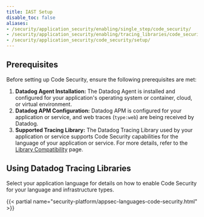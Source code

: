 ```yaml
---
title: IAST Setup
disable_toc: false
aliases:
- /security/application_security/enabling/single_step/code_security/
- /security/application_security/enabling/tracing_libraries/code_security/
- /security/application_security/code_security/setup/
---
```


## Prerequisites
Before setting up Code Security, ensure the following prerequisites are met:

1. **Datadog Agent Installation:** The Datadog Agent is installed and configured for your application's operating system or container, cloud, or virtual environment.
2. **Datadog APM Configuration:** Datadog APM is configured for your application or service, and web traces (`type:web`) are being received by Datadog.
3. **Supported Tracing Library:** The Datadog Tracing Library used by your application or service supports Code Security capabilities for the language of your application or service. For more details, refer to the [Library Compatibility][1] page.

## Using Datadog Tracing Libraries

Select your application language for details on how to enable Code Security for your language and infrastructure types.

{{< partial name="security-platform/appsec-languages-code-security.html" >}}</br>


[1]: /security/code_security/iast/setup/compatibility/
